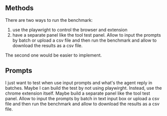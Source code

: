 
## Methods
There are two ways to run the benchmark:

1. use the playwright to control the browser and extension
2. have a separate panel like the tool test panel. Allow to input the prompts by batch or upload a csv file and then run the benchmark and allow to download the results as a csv file.



The second one would be easier to implement.

## Prompts 

I just want to test when use input prompts and what's the agent reply in batches. Maybe I can build the test by not using playwirght. Instead, use the chrome extension itself. Maybe build a separate panel like the tool test panel. Allow to input the prompts by batch in text input box or upload a csv file and then run the benchmark and allow to download the results as a csv file.




